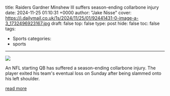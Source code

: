 title: Raiders Gardner Minshew III suffers season-ending collarbone injury
date: 2024-11-25 01:10:31 +0000
author: "Jake Nisse"
cover: https://i.dailymail.co.uk/1s/2024/11/25/01/92441431-0-image-a-3_1732496923167.jpg
draft: false
top: false
type: post
hide: false
toc: false
tags:
  - Sports
categories:
  - sports
---

![](https://i.dailymail.co.uk/1s/2024/11/25/01/92441431-0-image-a-3_1732496923167.jpg)

An NFL starting QB has suffered a season-ending collarbone injury. The player exited his team's eventual loss on Sunday after being slammed onto his left shoulder.

[read more](https://www.dailymail.co.uk/sport/nfl/article-14121649/gardner-minshew-collarbone-injury-raiders-nfl.html)
